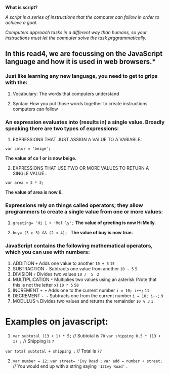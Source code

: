  **What is script?**

 *A script is a series of instructions that the computer can follow in order to achieve a goal.*

*Computers approach tasks in a different way than humans, so your instructions must let the computer solve the task prggrammatically.* 

 

  ## In this read4, we are focussing on the JavaScript language and how it is used in web browsers.*

### Just like learning any new language, you need to get to grips with the: 

1. Vocabulary: The words that computers
understand

2. Syntax: How you put those words together to
create instructions computers can follow
  


  ### An expression evaluates into (results in) a single value. Broadly speaking there are two types of expressions:

1. EXPRESSIONS THAT JUST ASSIGN A VALUE TO A VARIABLE:

`var color = 'beige'; `

 **The value of co 1 or is now beige.**

2. EXPRESSIONS THAT USE TWO OR MORE VALUES TO RETURN A SINGLE VALUE :

`var area = 3 * 2;`
 
 **The value of area is now 6.**

  ### Expressions rely on things called operators; they allow programmers to create a single value from one or more values:


1. `greeting= 'Hi 1 + 'Mol ly';`
  **The value of greeting is now Hi Molly.**

2. `buy= (5 > 3) && (2 < 4); `
  **The value of buy is now true.**  


### JavaScript contains the following mathematical operators, which you can use with numbers:


 1. ADDITION  `+`   Adds one value to another  `10 + 5`  ` 15 `
 2. SUBTRACTION `-`  Subtracts one value from another  `10 - 5`   `5`
 3. DIVISION   `/`   Divides two values    `10 /  5 `  `2`
 4. MULTIPLICATION  `*`  Multiplies two values using an asterisk (Note that this is not the letter x)  `10 * 5`  `50`
 5. INCREMENT   `+ +`   Adds one to the current number   `i = 10; i++;`   `11` 
 6. DECREMENT   `- -`   Subtracts one from the current number `i = 10; i--;`   `9` 
 7. MODULUS     `%`     Divides two values and returns the remainder  `10 % 3`  `1` 


# Examples on javascript:
  1. `var subtotal (13 + 1) * 5;` // Subtotal is `70`
     `var shipping 0.5 * (13 + 1) ;` // Shipping is `7` 
 
`var total subtotal + shipping ;` // Total is `77`

  2. `var number = 12;`
   `var street= 'Ivy Road';`
   `var add = number + street;`  //  You would end up with a string saying `'12Ivy Road'` . 

  
